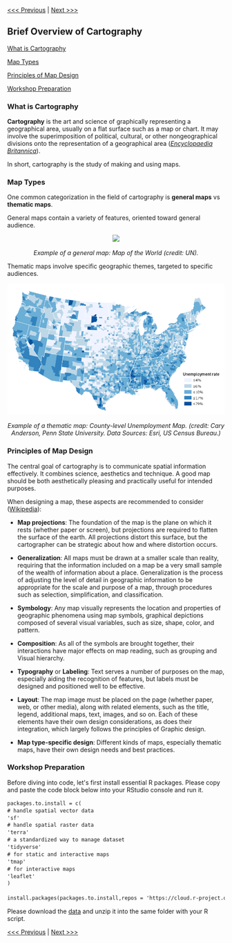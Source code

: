 [<<< Previous](../README.md) | [Next >>>](Part2.md)  


## Brief Overview of Cartography

[What is Cartography](#what-is-cartography)

[Map Types](#map-types)

[Principles of Map Design](#principles-of-map-design)

[Workshop Preparation](#workshop-preparation)


### What is Cartography

**Cartography** is the art and science of graphically representing a geographical area, usually on a flat surface such as a map or chart. It may involve the superimposition of political, cultural, or other nongeographical divisions onto the representation of a geographical area (_[Encyclopaedia Britannica](https://www.britannica.com/science/cartography)_).

In short, cartography is the study of making and using maps.


### Map Types

One common categorization in the field of cartography is **general maps** vs **thematic maps**.

General maps contain a variety of features, oriented toward general audience.

<p align="middle">
  <img src="https://github.com/sy-li/NFCDSWorkshop2_MappingR/blob/main/Sections/images/world_map_4651_oct22.jpg">
</p>
<p align="middle">
  <em>Example of a general map: Map of the World (credit: UN).
</em>
</p>


Thematic maps involve specific geographic themes, targeted to specific audiences.

<p align="middle">
  <img src="https://github.com/sy-li/NFCDSWorkshop2_MappingR/blob/main/Sections/images/unemployment_remake.png">
</p>
<p align="middle">
  <em>Example of a thematic map: County-level Unemployment Map. (credit: Cary Anderson, Penn State University. Data Sources: Esri, US Census Bureau.)
</em>
</p>

### Principles of Map Design

The central goal of cartography is to communicate spatial information effectively. It combines science, aesthetics and technique. A good map should be both aesthetically pleasing and practically useful for intended purposes.

When designing a map, these aspects are recommended to consider ([Wikipedia](https://www.wikiwand.com/en/Cartography#Map_design)):

- **Map projections**: The foundation of the map is the plane on which it rests (whether paper or screen), but projections are required to flatten the surface of the earth. All projections distort this surface, but the cartographer can be strategic about how and where distortion occurs.

- **Generalization**: All maps must be drawn at a smaller scale than reality, requiring that the information included on a map be a very small sample of the wealth of information about a place. Generalization is the process of adjusting the level of detail in geographic information to be appropriate for the scale and purpose of a map, through procedures such as selection, simplification, and classification.

- **Symbology**: Any map visually represents the location and properties of geographic phenomena using map symbols, graphical depictions composed of several visual variables, such as size, shape, color, and pattern.

- **Composition**: As all of the symbols are brought together, their interactions have major effects on map reading, such as grouping and Visual hierarchy.

- **Typography** or **Labeling**: Text serves a number of purposes on the map, especially aiding the recognition of features, but labels must be designed and positioned well to be effective.

- **Layout**: The map image must be placed on the page (whether paper, web, or other media), along with related elements, such as the title, legend, additional maps, text, images, and so on. Each of these elements have their own design considerations, as does their integration, which largely follows the principles of Graphic design.

- **Map type-specific design**: Different kinds of maps, especially thematic maps, have their own design needs and best practices.


### Workshop Preparation

Before diving into code, let's first install essential R packages. Please copy and paste the code block below into your RStudio console and run it.

```diff
packages.to.install = c(
# handle spatial vector data
'sf'        
# handle spatial raster data
'terra'    
# a standardized way to manage dataset
'tidyverse'  
# for static and interactive maps
'tmap'  
# for interactive maps
'leaflet'
)

install.packages(packages.to.install,repos = 'https://cloud.r-project.org')
```

Please download the [data](https://github.com/sy-li/NFCDSWorkshop2_MappingR/blob/main/data.zip) and unzip it into the same folder with your R script.



[<<< Previous](../README.md) | [Next >>>](Part2.md)  
